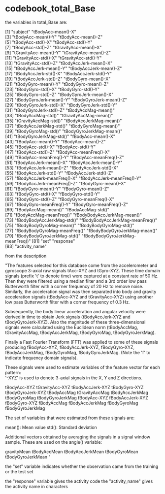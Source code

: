 # codebook_total_Base

the variables in total_Base are:

 [1] "subject"                         "tBodyAcc-mean()-X"              
 [3] "tBodyAcc-mean()-Y"               "tBodyAcc-mean()-Z"              
 [5] "tBodyAcc-std()-X"                "tBodyAcc-std()-Y"               
 [7] "tBodyAcc-std()-Z"                "tGravityAcc-mean()-X"           
 [9] "tGravityAcc-mean()-Y"            "tGravityAcc-mean()-Z"           
[11] "tGravityAcc-std()-X"             "tGravityAcc-std()-Y"            
[13] "tGravityAcc-std()-Z"             "tBodyAccJerk-mean()-X"          
[15] "tBodyAccJerk-mean()-Y"           "tBodyAccJerk-mean()-Z"          
[17] "tBodyAccJerk-std()-X"            "tBodyAccJerk-std()-Y"           
[19] "tBodyAccJerk-std()-Z"            "tBodyGyro-mean()-X"             
[21] "tBodyGyro-mean()-Y"              "tBodyGyro-mean()-Z"             
[23] "tBodyGyro-std()-X"               "tBodyGyro-std()-Y"              
[25] "tBodyGyro-std()-Z"               "tBodyGyroJerk-mean()-X"         
[27] "tBodyGyroJerk-mean()-Y"          "tBodyGyroJerk-mean()-Z"         
[29] "tBodyGyroJerk-std()-X"           "tBodyGyroJerk-std()-Y"          
[31] "tBodyGyroJerk-std()-Z"           "tBodyAccMag-mean()"             
[33] "tBodyAccMag-std()"               "tGravityAccMag-mean()"          
[35] "tGravityAccMag-std()"            "tBodyAccJerkMag-mean()"         
[37] "tBodyAccJerkMag-std()"           "tBodyGyroMag-mean()"            
[39] "tBodyGyroMag-std()"              "tBodyGyroJerkMag-mean()"        
[41] "tBodyGyroJerkMag-std()"          "fBodyAcc-mean()-X"              
[43] "fBodyAcc-mean()-Y"               "fBodyAcc-mean()-Z"              
[45] "fBodyAcc-std()-X"                "fBodyAcc-std()-Y"               
[47] "fBodyAcc-std()-Z"                "fBodyAcc-meanFreq()-X"          
[49] "fBodyAcc-meanFreq()-Y"           "fBodyAcc-meanFreq()-Z"          
[51] "fBodyAccJerk-mean()-X"           "fBodyAccJerk-mean()-Y"          
[53] "fBodyAccJerk-mean()-Z"           "fBodyAccJerk-std()-X"           
[55] "fBodyAccJerk-std()-Y"            "fBodyAccJerk-std()-Z"           
[57] "fBodyAccJerk-meanFreq()-X"       "fBodyAccJerk-meanFreq()-Y"      
[59] "fBodyAccJerk-meanFreq()-Z"       "fBodyGyro-mean()-X"             
[61] "fBodyGyro-mean()-Y"              "fBodyGyro-mean()-Z"             
[63] "fBodyGyro-std()-X"               "fBodyGyro-std()-Y"              
[65] "fBodyGyro-std()-Z"               "fBodyGyro-meanFreq()-X"         
[67] "fBodyGyro-meanFreq()-Y"          "fBodyGyro-meanFreq()-Z"         
[69] "fBodyAccMag-mean()"              "fBodyAccMag-std()"              
[71] "fBodyAccMag-meanFreq()"          "fBodyBodyAccJerkMag-mean()"     
[73] "fBodyBodyAccJerkMag-std()"       "fBodyBodyAccJerkMag-meanFreq()" 
[75] "fBodyBodyGyroMag-mean()"         "fBodyBodyGyroMag-std()"         
[77] "fBodyBodyGyroMag-meanFreq()"     "fBodyBodyGyroJerkMag-mean()"    
[79] "fBodyBodyGyroJerkMag-std()"      "fBodyBodyGyroJerkMag-meanFreq()"
[81] "set"                             "response"                       
[83] "activity_name"

from the description

"The features selected for this database come from the accelerometer and gyroscope 3-axial raw signals tAcc-XYZ and tGyro-XYZ. These time domain signals (prefix 't' to denote time) were captured at a constant rate of 50 Hz. Then they were filtered using a median filter and a 3rd order low pass Butterworth filter with a corner frequency of 20 Hz to remove noise. Similarly, the acceleration signal was then separated into body and gravity acceleration signals (tBodyAcc-XYZ and tGravityAcc-XYZ) using another low pass Butterworth filter with a corner frequency of 0.3 Hz. 

Subsequently, the body linear acceleration and angular velocity were derived in time to obtain Jerk signals (tBodyAccJerk-XYZ and tBodyGyroJerk-XYZ). Also the magnitude of these three-dimensional signals were calculated using the Euclidean norm (tBodyAccMag, tGravityAccMag, tBodyAccJerkMag, tBodyGyroMag, tBodyGyroJerkMag). 

Finally a Fast Fourier Transform (FFT) was applied to some of these signals producing fBodyAcc-XYZ, fBodyAccJerk-XYZ, fBodyGyro-XYZ, fBodyAccJerkMag, fBodyGyroMag, fBodyGyroJerkMag. (Note the 'f' to indicate frequency domain signals). 

These signals were used to estimate variables of the feature vector for each pattern:  
'-XYZ' is used to denote 3-axial signals in the X, Y and Z directions.

tBodyAcc-XYZ
tGravityAcc-XYZ
tBodyAccJerk-XYZ
tBodyGyro-XYZ
tBodyGyroJerk-XYZ
tBodyAccMag
tGravityAccMag
tBodyAccJerkMag
tBodyGyroMag
tBodyGyroJerkMag
fBodyAcc-XYZ
fBodyAccJerk-XYZ
fBodyGyro-XYZ
fBodyAccMag
fBodyAccJerkMag
fBodyGyroMag
fBodyGyroJerkMag

The set of variables that were estimated from these signals are: 

mean(): Mean value
std(): Standard deviation

Additional vectors obtained by averaging the signals in a signal window sample. These are used on the angle() variable:

gravityMean
tBodyAccMean
tBodyAccJerkMean
tBodyGyroMean
tBodyGyroJerkMean
"

the "set" variable indicates whether the observation came from the training or the test set

the "response" variable gives the activity code
the "activity_name" gives the activity name in characters